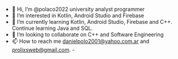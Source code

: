 - 👋 Hi, I’m @polaco2022 university analyst programmer
- 👀 I’m interested in Kotlin, Android Studio and Firebase
- 🌱 I’m currently learning Kotlin, Android Studio, Firebase and C++. Continue learning Java and SQL.
- 💞️ I’m looking to collaborate on C++ and  Software Engineering
- 📫 How to reach me danielpolo2001@yahoo.com.ar and prolixsweb@gmail.com. 
-<!---
polaco2022/polaco2022 is a ✨ special ✨ repository because its `README.md` (this file) appears on your GitHub profile.
You can click the Preview link to take a look at your changes.
--->

